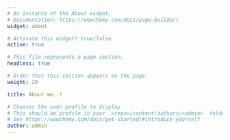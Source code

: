 ```yaml
---
# An instance of the About widget.
# Documentation: https://wowchemy.com/docs/page-builder/
widget: about

# Activate this widget? true/false
active: true

# This file represents a page section.
headless: true

# Order that this section appears on the page.
weight: 20

title: About me..!

# Chooses the user profile to display
# This should be profile in your `<repo>/content/authors/<admin>` folder.
# See https://wowchemy.com/docs/get-started/#introduce-yourself
author: admin
---
```

